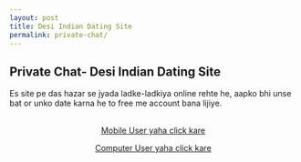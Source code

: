 ```yaml
---
layout: post
title: Desi Indian Dating Site 
permalink: private-chat/
---
```

<div class="jumbotron">
  <h2>Private Chat- Desi Indian Dating Site</h2>
 <p>
Es site pe das hazar se jyada ladke-ladkiya online rehte he, aapko bhi unse bat or unko date karna he to free me account bana lijiye. <br/><br/>

  <center>
  <p><a class="btn btn-primary btn-lg" href="http://trkur3.com/204173/19771" role="button">Mobile User yaha click kare</a></p>
  <p><a class="btn btn-primary btn-lg" href="http://trkur.com/204173/17300" role="button">Computer User yaha click kare</a></p>
 </center>
</div>
